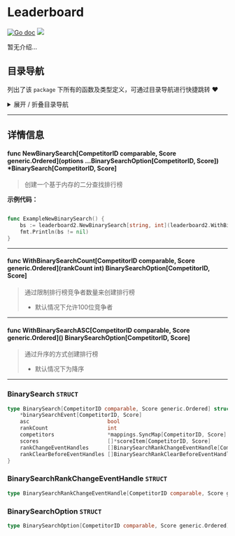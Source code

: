 # Leaderboard

[![Go doc](https://img.shields.io/badge/go.dev-reference-brightgreen?logo=go&logoColor=white&style=flat)](https://pkg.go.dev/github.com/kercylan98/minotaur)
![](https://img.shields.io/badge/Email-kercylan@gmail.com-green.svg?style=flat)

暂无介绍...


## 目录导航
列出了该 `package` 下所有的函数及类型定义，可通过目录导航进行快捷跳转 ❤️
<details>
<summary>展开 / 折叠目录导航</summary>


> 包级函数定义

|函数名称|描述
|:--|:--
|[NewBinarySearch](#NewBinarySearch)|创建一个基于内存的二分查找排行榜
|[WithBinarySearchCount](#WithBinarySearchCount)|通过限制排行榜竞争者数量来创建排行榜
|[WithBinarySearchASC](#WithBinarySearchASC)|通过升序的方式创建排行榜


> 类型定义

|类型|名称|描述
|:--|:--|:--
|`STRUCT`|[BinarySearch](#struct_BinarySearch)|暂无描述...
|`STRUCT`|[BinarySearchRankChangeEventHandle](#struct_BinarySearchRankChangeEventHandle)|暂无描述...
|`STRUCT`|[BinarySearchOption](#struct_BinarySearchOption)|暂无描述...

</details>


***
## 详情信息
#### func NewBinarySearch\[CompetitorID comparable, Score generic.Ordered\](options ...BinarySearchOption[CompetitorID, Score]) *BinarySearch[CompetitorID, Score]
<span id="NewBinarySearch"></span>
> 创建一个基于内存的二分查找排行榜

**示例代码：**

```go

func ExampleNewBinarySearch() {
	bs := leaderboard2.NewBinarySearch[string, int](leaderboard2.WithBinarySearchCount[string, int](10))
	fmt.Println(bs != nil)
}

```

***
#### func WithBinarySearchCount\[CompetitorID comparable, Score generic.Ordered\](rankCount int) BinarySearchOption[CompetitorID, Score]
<span id="WithBinarySearchCount"></span>
> 通过限制排行榜竞争者数量来创建排行榜
>   - 默认情况下允许100位竞争者

***
#### func WithBinarySearchASC\[CompetitorID comparable, Score generic.Ordered\]() BinarySearchOption[CompetitorID, Score]
<span id="WithBinarySearchASC"></span>
> 通过升序的方式创建排行榜
>   - 默认情况下为降序

***
<span id="struct_BinarySearch"></span>
### BinarySearch `STRUCT`

```go
type BinarySearch[CompetitorID comparable, Score generic.Ordered] struct {
	*binarySearchEvent[CompetitorID, Score]
	asc                         bool
	rankCount                   int
	competitors                 *mappings.SyncMap[CompetitorID, Score]
	scores                      []*scoreItem[CompetitorID, Score]
	rankChangeEventHandles      []BinarySearchRankChangeEventHandle[CompetitorID, Score]
	rankClearBeforeEventHandles []BinarySearchRankClearBeforeEventHandle[CompetitorID, Score]
}
```
<span id="struct_BinarySearchRankChangeEventHandle"></span>
### BinarySearchRankChangeEventHandle `STRUCT`

```go
type BinarySearchRankChangeEventHandle[CompetitorID comparable, Score generic.Ordered] func(leaderboard *BinarySearch[CompetitorID, Score], competitorId CompetitorID, oldRank int, oldScore Score)
```
<span id="struct_BinarySearchOption"></span>
### BinarySearchOption `STRUCT`

```go
type BinarySearchOption[CompetitorID comparable, Score generic.Ordered] func(list *BinarySearch[CompetitorID, Score])
```
